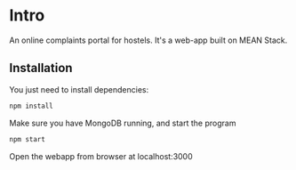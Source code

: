 # Intro
An online complaints portal for hostels. It's a web-app built on MEAN Stack.

## Installation
You just need to install dependencies:

```bash
npm install
```

Make sure you have MongoDB running, and start the program

```bash
npm start
```

Open the webapp from browser at localhost:3000